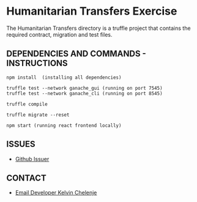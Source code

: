# Humanitarian Transfers Exercise

The Humanitarian Transfers directory is a truffle project that contains the required
contract, migration and test files.

## DEPENDENCIES AND COMMANDS - INSTRUCTIONS

```
npm install  (installing all dependencies)

truffle test --network ganache_gui (running on port 7545)
truffle test --network ganache_cli (running on port 8545)

truffle compile

truffle migrate --reset 

npm start (running react frontend locally)
```

## ISSUES
- [Github Issuer](https://github.com/keptac/humanitarian-transfer/issues)

## CONTACT
- [Email Developer Kelvin Chelenje](mailto:kchelenje@gmail.com)